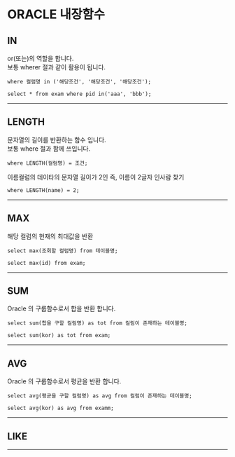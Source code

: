 # ORACLE 내장함수

## IN

or(또는)의 역할을 합니다.  
보통 wherer 절과 같이 활용이 됩니다.

```
where 컬럼명 in ('해당조건', '해당조건', '해당조건');
```

```
select * from exam where pid in('aaa', 'bbb');
```

---

## LENGTH

문자열의 길이를 반환하는 함수 입니다.  
보통 where 절과 함께 쓰입니다.

```
where LENGTH(컬럼명) = 조건;
```

이름컬럼의 데이타의 문자열 길이가 2인 즉, 이름이 2글자 인사람 찾기

```
where LENGTH(name) = 2;
```

---

## MAX

해당 컬럼의 현재의 최대값을 반환

```
select max(조회할 컬럼명) from 테이블명;
```

```
select max(id) from exam;
```

---

## SUM

Oracle 의 구룹함수로서 합을 반환 합니다.

```
select sum(합을 구할 컬럼명) as tot from 컬럼이 존재하는 테이블명;
```

```
select sum(kor) as tot from exam;
```

---

## AVG

Oracle 의 구룹함수로서 평균을 반환 합니다.

```
select avg(평균을 구할 컬럼명) as avg from 컬럼이 존재하는 테이블명;
```

```
select avg(kor) as avg from examm;
```

---

## LIKE

---
